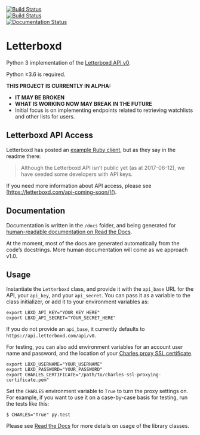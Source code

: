 [![Build Status](https://semaphoreci.com/api/v1/bobtiki/letterboxd/branches/master/badge.svg)](https://semaphoreci.com/bobtiki/letterboxd)  
[![Build Status](https://travis-ci.org/bobtiki/letterboxd.svg?branch=master)](https://travis-ci.org/bobtiki/letterboxd)  
[![Documentation Status](https://readthedocs.org/projects/letterboxd/badge/?version=latest)](https://letterboxd.readthedocs.io/en/latest/?badge=latest)

# Letterboxd

Python 3 implementation of the [Letterboxd API v0](http://api-docs.letterboxd.com/).

Python ≥3.6 is required.

**THIS PROJECT IS CURRENTLY IN ALPHA:**

- **IT MAY BE BROKEN**
- **WHAT IS WORKING NOW MAY BREAK IN THE FUTURE**
- Initial focus is on implementing endpoints related to retrieving watchlists and other lists for users.

## Letterboxd API Access

Letterboxd has posted an [example Ruby client](https://github.com/grantyb/letterboxd-api-example-ruby-client), but as they say in the readme there:

> Although the Letterboxd API isn’t public yet (as at 2017-06-12), we have seeded some developers with API keys.

If you need more information about API access, please see [https://letterboxd.com/api-coming-soon/]().

## Documentation

Documentation is written in the `/docs` folder, and being generated for [human-readable documentation on Read the Docs](https://letterboxd.readthedocs.io).

At the moment, most of the docs are generated automatically from the code’s docstrings. More human documentation will come as we approach v1.0.

## Usage

Instantiate the `Letterboxd` class, and provide it with the `api_base` URL for the API, your `api_key`, and your `api_secret`. You can pass it as a variable to the class initializer, or add it to your environment variables as:

```
export LBXD_API_KEY="YOUR_KEY_HERE"
export LBXD_API_SECRET="YOUR_SECRET_HERE"
```

If you do not provide an `api_base`, it currently defaults to `https://api.letterboxd.com/api/v0`.

For testing, you can also add environment variables for an account user name and password, and the location of your [Charles proxy SSL certificate](https://www.charlesproxy.com/documentation/using-charles/ssl-certificates/).

```
export LBXD_USERNAME="YOUR_USERNAME"
export LBXD_PASSWORD="YOUR_PASSWORD"
export CHARLES_CERTIFICATE="/path/to/charles-ssl-proxying-certificate.pem"
```

Set the `CHARLES` environment variable to `True` to turn the proxy settings on. For example, if you want to use it on a case-by-case basis for testing, run the tests like this:

```
$ CHARLES="True" py.test
```

Please see [Read the Docs](https://letterboxd.readthedocs.io) for more details on usage of the library classes.
